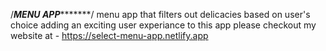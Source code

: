 /*********************MENU APP****************************/
menu app that filters out delicacies based on user's choice adding an exciting user experiance to this app
please checkout my website at - https://select-menu-app.netlify.app

